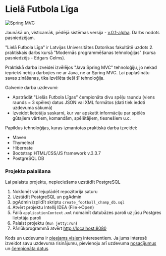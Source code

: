 # Lielā Futbola Līga

[![Spring MVC](http://www.javapointer.com/wp-content/uploads/2016/05/spring.png?fit=225%2C150)](https://spring.io)

Jaunākā un, visticamāk, pēdējā sistēmas versija - [v.0.1-alpha][release].
Darbs nodots pasniedzējam.

"Lielā Futbola Līga" ir Latvijas Universitātes Datorikas fakultātē uzdots 2. praktiskais darbs kursā "Modernās programmēšanas tehnoloģijas" (kursa pasniedzējs - Edgars Celms).

Praktiskā darba izveidei izvēlējos "Java Spring MVC" tehnoloģiju, jo nekad iepriekš nebiju darbojies ne ar Java, ne ar Spring MVC. Lai paplašinātu savas zināšanas, tika izvēlēta tieši šī tehnoloģija.

Galvenie darba uzdevumi:
  - Apstrādāt "Lielās Futbola Līgas" čempionāta divu spēļu raundu (viens raunds = 3 spēles) datus JSON vai XML formātos (dati tiek iedoti uzdevuma sākumā)
  - Izveidot lietotāja saskarni, kur var apskatīt informāciju par spēlēs gūtajiem vārtiem, komandām, spēlētājiem, tiesnešiem u.c.

Papildus tehnoloģijas, kuras izmantotas praktiskā darba izveidei:
  - Maven
  - Thymeleaf
  - Hibernate
  - Bootstrap HTML/CSS/JS framework v.3.3.7
  - PostgreSQL DB
 
### Projekta palaišana

Lai palaistu projektu, nepieciešams uzstādīt PostgreSQL

1. Noklonēt vai lejuplādēt repozitorija saturu
2. Uzstādīt PostgreSQL un pgAdmin
3. pgAdmin izpildīt skriptu `create_football_champ_db.sql`
4. Atvērt projektu Intellij IDEA (File->Open)
5. Failā `applicationContext.xml` nomainīt datubāzes paroli uz jūsu Postgres lietotāja paroli
6. Palaist projektu (`Run jetty:run`)
7. Pārlūkprogrammā atvērt [http://localhost:8080][localhost] 

Kods un uzdevums ir [pieejams visiem][football] interesentiem.
Ja jums interesē izveidot savu uzdevuma risinājumu, pievienoju arī uzdevuma [nosacījumus][doc] un [čempionāta datus][data].

   [localhost]: <http://localhost:8080> 
   [football]: <https://github.com/AlekssGu/spring-mvc-football-championship>
   [doc]: <https://github.com/AlekssGu/spring-mvc-football-championship/blob/master/uzdevums.pdf>
   [data]: <https://github.com/AlekssGu/spring-mvc-football-championship/blob/master/dati.zip>
   [release]: <https://github.com/AlekssGu/spring-mvc-football-championship/releases/tag/v.0.1-alpha>